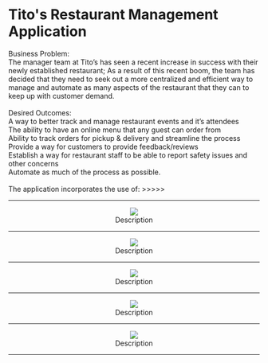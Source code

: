 # Tito's Restaurant Management Application
<head>
Business Problem:
<br>The manager team at Tito’s has seen a recent increase in success with their newly established restaurant; As a result of this recent boom, the team has decided that they need to seek out a more centralized and efficient way to manage and automate as many aspects of the restaurant that they can to keep up with customer demand.
<br>
<br>
Desired Outcomes:
<br>A way to better track and manage restaurant events and it’s attendees
<br>The ability to have an online menu that any guest can order from
<br>Ability to track orders for pickup & delivery and streamline the process
<br>Provide a way for customers to provide feedback/reviews
<br>Establish a way for restaurant staff to be able to report safety issues and other concerns
<br>Automate as much of the process as possible.

<br>
<br>
The application incorporates the use of: >>>>>

</head>

<div align="center">
<hr>

<img src="https://healvets.org/wp-content/uploads/2021/10/ef3-placeholder-image.jpeg"> 
<br>
Description
<hr>

<img src="https://healvets.org/wp-content/uploads/2021/10/ef3-placeholder-image.jpeg"> 
<br>
Description
<hr>

<img src="https://healvets.org/wp-content/uploads/2021/10/ef3-placeholder-image.jpeg"> 
<br>
Description
<hr>

<img src="https://healvets.org/wp-content/uploads/2021/10/ef3-placeholder-image.jpeg"> 
<br>
Description
<hr>

<img src="https://healvets.org/wp-content/uploads/2021/10/ef3-placeholder-image.jpeg"> 
<br>
Description
<hr>
  
</div>
